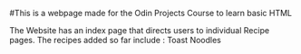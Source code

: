 #This is a webpage made for the Odin Projects Course to learn basic HTML

The Website has an index page that directs users to individual Recipe pages.
The recipes added so far include : 
Toast 
Noodles